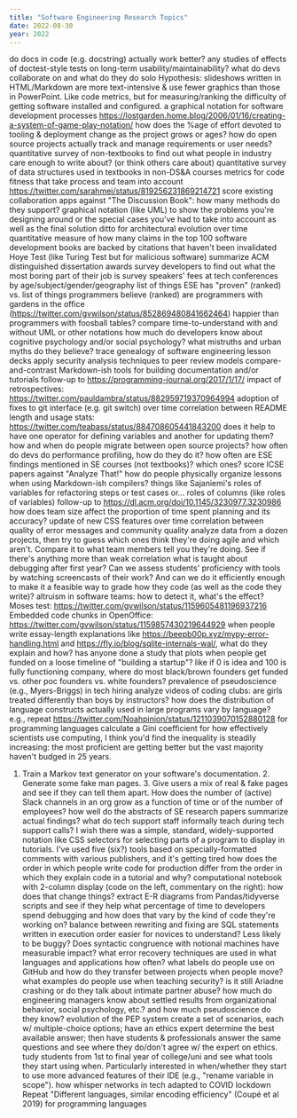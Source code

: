 ```yaml
---
title: "Software Engineering Research Topics"
date: 2022-08-30
year: 2022
---
```


do docs in code (e.g. docstring) actually work better?
any studies of effects of doctest-style tests on long-term usability/maintainability?
what do devs collaborate on and what do they do solo
Hypothesis: slideshows written in HTML/Markdown are more text-intensive & use fewer graphics than those in PowerPoint.
Like code metrics, but for measuring/ranking the difficulty of getting software installed and configured.
a graphical notation for software development processes https://lostgarden.home.blog/2006/01/16/creating-a-system-of-game-play-notation/
how does the %age of effort devoted to tooling & deployment change as the project grows or ages?
how do open source projects actually track and manage requirements or user needs?
quantitative survey of non-textbooks to find out what people in industry care enough to write about? (or think others care about)
quantitative survey of data structures used in textbooks in non-DS&A courses
metrics for code fitness that take process and team into account https://twitter.com/sarahmei/status/819256231869214721
score existing collaboration apps against "The Discussion Book": how many methods do they support?
graphical notation (like UML) to show the problems you're designing around or the special cases you've had to take into account as well as the final solution
ditto for architectural evolution over time
quantitative measure of how many claims in the top 100 software development books are backed by citations that haven't been invalidated
Hoye Test (like Turing Test but for malicious software)
summarize ACM distinguished dissertation awards
survey developers to find out what the most boring part of their job is
survey speakers' fees at tech conferences by age/subject/gender/geography
list of things ESE has "proven" (ranked) vs. list of things programmers believe (ranked)
are programmers with gardens in the office (https://twitter.com/gvwilson/status/852869480841662464) happier than programmers with foosball tables?
compare time-to-understand with and without UML or other notations
how much do developers know about cognitive psychology and/or social psychology? what mistruths and urban myths do they believe?
trace genealogy of software engineering lesson decks
apply security analysis techniques to peer review models
compare-and-contrast Markdown-ish tools for building documentation and/or tutorials
follow-up to https://programming-journal.org/2017/1/17/
impact of retrospectives: https://twitter.com/pauldambra/status/882959719370964994
adoption of fixes to git interface (e.g. git switch) over time
correlation between README length and usage stats: https://twitter.com/teabass/status/884708605441843200
does it help to have one operator for defining variables and another for updating them?
how and when do people migrate between open source projects?
how often do devs do performance profiling, how do they do it?
how often are ESE findings mentioned in SE courses (not textbooks)? which ones?
score ICSE papers against "Analyze That!"
how do people physically organize lessons when using Markdown-ish compilers?
things like Sajaniemi's roles of variables for refactoring steps or test cases or...
roles of columns (like roles of variables)
follow-up to https://dl.acm.org/doi/10.1145/3230977.3230986
how does team size affect the proportion of time spent planning and its accuracy?
update of new CSS features over time
correlation between quality of error messages and community quality
analyze data from a dozen projects, then try to guess which ones think they're doing agile and which aren't. Compare it to what team members tell you they're doing. See if there's anything more than weak correlation
what is taught about debugging after first year?
Can we assess students' proficiency with tools by watching screencasts of their work? And can we do it efficiently enough to make it a feasible way to grade how they code (as well as the code they write)?
altruism in software teams: how to detect it, what's the effect?
Moses test: https://twitter.com/gvwilson/status/1159605481196937216
Embedded code chunks in OpenOffice: https://twitter.com/gvwilson/status/1159857430219644929
when people write essay-length explanations like https://beepb00p.xyz/mypy-error-handling.html and https://fly.io/blog/sqlite-internals-wal/, what do they explain and how?
has anyone done a study that plots when people get funded on a loose timeline of "building a startup"? like if 0 is idea and 100 is fully functioning company, where do most black/brown founders get funded vs. other poc founders vs. white founders?
prevalence of pseudoscience (e.g., Myers-Briggs) in tech hiring
analyze videos of coding clubs: are girls treated differently than boys by instructors?
how does the distribution of language constructs actually used in large programs vary by language? e.g., repeat https://twitter.com/Noahpinion/status/1211039070152880128 for programming languages
calculate a Gini coefficient for how effectively scientists use computing, I think you'd find the inequality is steadily increasing: the most proficient are getting better but the vast majority haven't budged in 25 years.
1. Train a Markov text generator on your software's documentation. 2. Generate some fake man pages. 3. Give users a mix of real & fake pages and see if they can tell them apart.
How does the number of (active) Slack channels in an org grow as a function of time or of the number of employees?
how well do the abstracts of SE research papers summarize actual findings?
what do tech support staff informally teach during tech support calls?
I wish there was a simple, standard, widely-supported notation like CSS selectors for selecting parts of a program to display in tutorials. I've used five (six?) tools based on specially-formatted comments with various publishers, and it's getting tired
how does the order in which people write code for production differ from the order in which they explain code in a tutorial and why?
computational notebook with 2-column display (code on the left, commentary on the right): how does that change things?
extract E-R diagrams from Pandas/tidyverse scripts and see if they help
what percentage of time to developers spend debugging and how does that vary by the kind of code they're working on?
balance between rewriting and fixing
are SQL statements written in execution order easier for novices to understand? Less likely to be buggy? Does syntactic congruence with notional machines have measurable impact?
what error recovery techniques are used in what languages and applications how often?
what labels do people use on GitHub and how do they transfer between projects when people move?
what examples do people use when teaching security? is it still Ariadne crashing or do they talk about intimate partner abuse?
how much do engineering managers know about settled results from organizational behavior, social psychology, etc.? and how much pseudoscience do they know?
evolution of the PEP system
create a set of scenarios, each w/ multiple-choice options; have an ethics expert determine the best available answer; then have students & professionals answer the same questions and see where they do/don't agree w/ the expert on ethics.
tudy students from 1st to final year of college/uni and see what tools they start using when. Particularly interested in when/whether they start to use more advanced features of their IDE (e.g., "rename variable in scope").
how whisper networks in tech adapted to COVID lockdown
Repeat "Different languages, similar encoding efficiency" (Coupé et al 2019) for programming languages
